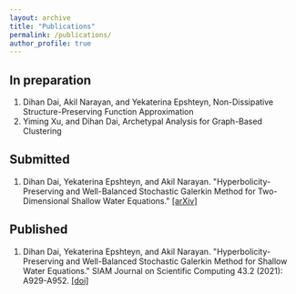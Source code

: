 ```yaml
---
layout: archive
title: "Publications"
permalink: /publications/
author_profile: true
---
```

## In preparation
1. Dihan Dai, Akil Narayan, and Yekaterina Epshteyn, Non-Dissipative Structure-Preserving Function Approximation
2. Yiming Xu, and Dihan Dai, Archetypal Analysis for Graph-Based Clustering

## Submitted
1. Dihan Dai, Yekaterina Epshteyn, and Akil Narayan. "Hyperbolicity-Preserving and Well-Balanced Stochastic Galerkin Method for Two-Dimensional Shallow Water Equations." [[arXiv]](https://arxiv.org/abs/2104.11268)

## Published
1. Dihan Dai, Yekaterina Epshteyn, and Akil Narayan. "Hyperbolicity-Preserving and Well-Balanced Stochastic Galerkin Method for Shallow Water Equations." SIAM Journal on Scientific Computing 43.2 (2021): A929-A952. [[doi]](https://doi.org/10.1137/20M1360736)
